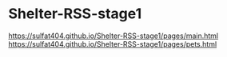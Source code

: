 # Shelter-RSS-stage1
https://sulfat404.github.io/Shelter-RSS-stage1/pages/main.html
https://sulfat404.github.io/Shelter-RSS-stage1/pages/pets.html

